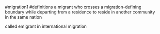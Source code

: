 #migration1 #definitions 
a migrant who crosses a migration-defining boundary while departing from a residence to reside in another community in the same nation

called emigrant in international migration